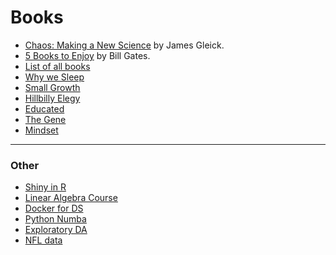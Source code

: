 # Books

- [Chaos: Making a New Science](https://www.amazon.com/Chaos-Making-Science-James-Gleick/dp/0143113453) by James Gleick.
- [5 Books to Enjoy](https://www.gatesnotes.com/About-Bill-Gates/Holiday-Books-2019) by Bill Gates.
- [List of all books](https://www.gatesnotes.com/Books)
- [Why we Sleep](https://www.gatesnotes.com/Books/Why-We-Sleep)
- [Small Growth](https://www.gatesnotes.com/Books/Growth)
- [Hillbilly Elegy](https://www.gatesnotes.com/Books/Hillbilly-Elegy)
- [Educated](https://www.gatesnotes.com/Books/Educated)
- [The Gene](https://www.amazon.com/Gene-Intimate-History-Siddhartha-Mukherjee/dp/1432837818)
- [Mindset](https://www.gatesnotes.com/Books/Mindset-The-New-Psychology-of-Success)
_________________________________________________________________________________________________________________
### Other

- [Shiny in R](https://shiny.rstudio.com)
- [Linear Algebra Course](https://www.edx.org/es/course/linear-algebra-foundations-to-frontiers)
- [Docker for DS](https://www.business-science.io/business/2019/11/22/docker-for-data-science.html)
- [Python Numba](https://towardsdatascience.com/python-numba-or-numpy-understand-the-differences-b448dabd5b5b)
- [Exploratory DA](https://towardsdatascience.com/exploratory-data-analysis-with-pandas-profiling-de3aae2ddff3)
- [NFL data](https://medium.com/kaggle-blog/from-football-newbies-to-nfl-data-champions-a-winners-interview-with-the-zoo-391793168714)
